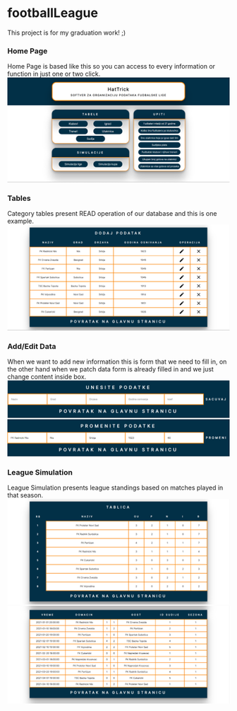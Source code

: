 # footballLeague
This project is for my graduation work! ;)

### Home Page
Home Page is based like this so you can access to every information or function in just one or two click.
![](picHomepage.PNG)

### Tables
Category tables present READ operation of our database and this is one example.
![](picTable.PNG)

### Add/Edit Data
When we want to add new information this is form that we need to fill in, on the other hand when we patch data form is already filled in and we just change content inside box.
![](picAdddata.PNG)
![](picEditdata.PNG)

### League Simulation
League Simulation presents league standings based on matches played in that season. 
![](picLeaguetable.PNG)
![](picMatches.PNG)
